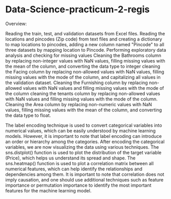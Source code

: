 # Data-Science-practicum-2-regis
Overview:

Reading the train, test, and validation datasets from Excel files.
Reading the locations and pincodes (Zip code) from text files and creating a dictionary to map locations to pincodes, adding a new column named "Pincode" to all three datasets by mapping location to Pincode.
Performing exploratory data analysis and checking for missing values
Cleaning the Bathrooms column by replacing non-integer values with NaN values, filling missing values with the mean of the column, and converting the data type to integer
cleaning the Facing column by replacing non-allowed values with NaN values, filling missing values with the mode of the column, and capitalizing all values in the validation dataset.
Cleaning the Furnishing column by replacing non-allowed values with NaN values and filling missing values with the mode of the column
cleaning the tenants column by replacing non-allowed values with NaN values and filling missing values with the mode of the column.
Cleaning the Area column by replacing non-numeric values with NaN values, filling missing values with the mean of the column, and converting the data type to float.

The label encoding technique is used to convert categorical variables into numerical values, which can be easily understood by machine learning models. However, it is important to note that label encoding can introduce an order or hierarchy among the categories.
After encoding the categorical variables, we are now visualizing the data using various techniques. The sns.distplot() function is used to plot the distribution of the target variable (Price), which helps us understand its spread and shape. The sns.heatmap() function is used to plot a correlation matrix between all numerical features, which can help identify the relationships and dependencies among them. It is important to note that correlation does not imply causation, and one should use additional techniques such as feature importance or permutation importance to identify the most important features for the machine learning model.
